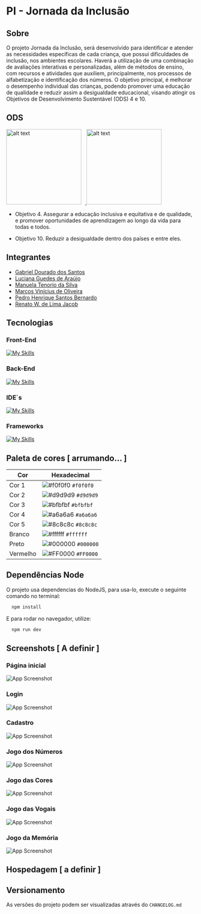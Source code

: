 # PI - Jornada da Inclusão 

## Sobre
O projeto Jornada da Inclusão, será desenvolvido para identificar e atender as necessidades específicas de cada criança, que possui dificuldades de inclusão, nos ambientes escolares. 
Haverá a utilização de uma combinação de avaliações interativas e personalizadas, além de métodos de ensino, com recursos e atividades que auxiliem, principalmente, nos processos de alfabetização e identificação dos números. 
O objetivo principal, é melhorar o desempenho individual das crianças, podendo promover uma educação de qualidade e reduzir assim a desigualdade educacional, visando atingir os Objetivos de Desenvolvimento Sustentável (ODS) 4 e 10.

## ODS
<a href="https://brasil.un.org/pt-br/sdgs/4" target="_blank">
    <img src="https://brasil.un.org/profiles/undg_country/themes/custom/undg/images/SDGs/pt-br/SDG-4.svg" alt="alt text" width="200" style="margin-right: 10px;">
</a>
<a href="https://brasil.un.org/pt-br/sdgs/10" target="_blank">
    <img src="https://brasil.un.org/profiles/undg_country/themes/custom/undg/images/SDGs/pt-br/SDG-10.svg" alt="alt text" width="200">
</a>


- Objetivo 4. Assegurar a educação inclusiva e equitativa e de qualidade, e promover oportunidades de aprendizagem ao longo da vida para todas e todos.

- Objetivo 10. Reduzir a desigualdade dentro dos países e entre eles.

## Integrantes
- [Gabriel Dourado dos Santos](https://github.com/gabrieldourado21) 
- [Luciana Guedes de Araújo](https://github.com/Luciana-Guedes-de-Araujo) 
- [Manuela Tenorio da Silva](https://github.com/ManuelaTenorio)
- [Marcos Vinícius de Oliveira](https://github.com/ViniMarkos283)
- [Pedro Henrique Santos Bernardo](https://github.com/Pedro-HSB)
- [Renato W. de Lima Jacob](https://github.com/renatowljacob)

## Tecnologias
### Front-End
[![My Skills](https://skillicons.dev/icons?i=html,css,js,ts,react,vite&perline=3)](https://skillicons.dev)
### Back-End
[![My Skills](https://skillicons.dev/icons?i=mongodb,spring,java&perline=3)](https://skillicons.dev)
### IDE´s
[![My Skills](https://skillicons.dev/icons?i=vscode,mongodb,&perline=3)](https://skillicons.dev) 
### Frameworks
[![My Skills](https://skillicons.dev/icons?i=spring&perline=3)](https://skillicons.dev)

## Paleta de cores [ arrumando... ]

| Cor        | Hexadecimal                                                |
|------------|------------------------------------------------------------|
| Cor 1     | ![#f0f0f0](https://via.placeholder.com/10/f0f0f0?text=+) `#f0f0f0` |
| Cor 2     | ![#d9d9d9](https://via.placeholder.com/10/d9d9d9?text=+) `#d9d9d9` |
| Cor 3     | ![#bfbfbf](https://via.placeholder.com/10/bfbfbf?text=+) `#bfbfbf` |
| Cor 4     | ![#a6a6a6](https://via.placeholder.com/10/a6a6a6?text=+) `#a6a6a6` |
| Cor 5     | ![#8c8c8c](https://via.placeholder.com/10/8c8c8c?text=+) `#8c8c8c` |
| Branco     | ![#ffffff](https://via.placeholder.com/10/ffffff?text=+) `#ffffff` |
| Preto      | ![#000000](https://via.placeholder.com/10/000000?text=+) `#000000` |
| Vermelho   | ![#FF0000](https://via.placeholder.com/10/FF0000?text=+) `#FF0000` |

## Dependências Node
O projeto usa dependencias do NodeJS, para usa-lo, execute o seguinte comando no terminal:
```bash
  npm install
```
E para rodar no navegador, utilize:
```bash
  npm run dev
```

## Screenshots [ A definir ]
### Página inicial
![App Screenshot](https://via.placeholder.com/468x300?text=App+Screenshot+Here)
### Login
![App Screenshot](https://via.placeholder.com/468x300?text=App+Screenshot+Here)
### Cadastro
![App Screenshot](https://via.placeholder.com/468x300?text=App+Screenshot+Here)
### Jogo dos Números
![App Screenshot](https://via.placeholder.com/468x300?text=App+Screenshot+Here)
### Jogo das Cores
![App Screenshot](https://via.placeholder.com/468x300?text=App+Screenshot+Here)
### Jogo das Vogais
![App Screenshot](https://via.placeholder.com/468x300?text=App+Screenshot+Here)
### Jogo da Memória
![App Screenshot](https://via.placeholder.com/468x300?text=App+Screenshot+Here)

## Hospedagem [ a definir ]

## Versionamento
As versões do projeto podem ser visualizadas através do `CHANGELOG.md`


